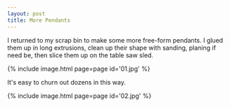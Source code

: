 ```yaml
---
layout: post
title: More Pendants
---
```

I returned to my scrap bin to make some more free-form pendants. I glued them up
in long extrusions, clean up their shape with sanding, planing if need be, then
slice them up on the table saw sled.

{% include image.html page=page id='01.jpg' %}

It's easy to churn out dozens in this way.

{% include image.html page=page id='02.jpg' %}
